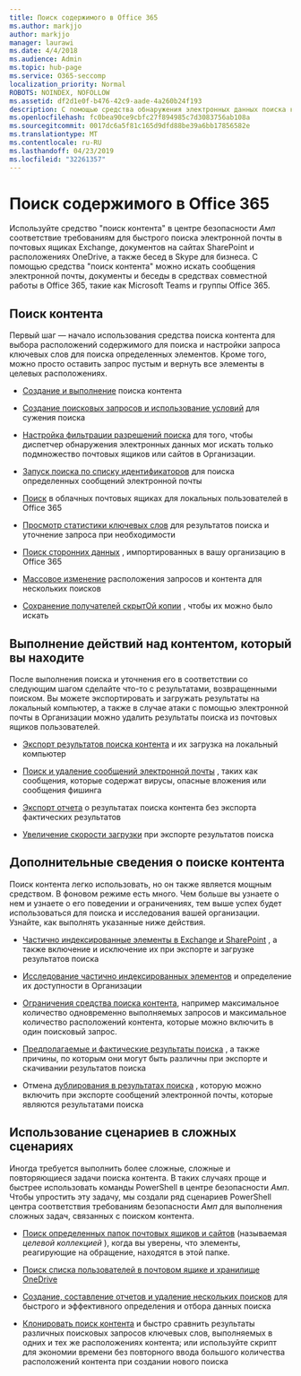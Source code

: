 ```yaml
---
title: Поиск содержимого в Office 365
ms.author: markjjo
author: markjjo
manager: laurawi
ms.date: 4/4/2018
ms.audience: Admin
ms.topic: hub-page
ms.service: O365-seccomp
localization_priority: Normal
ROBOTS: NOINDEX, NOFOLLOW
ms.assetid: df2d1e0f-b476-42c9-aade-4a260b24f193
description: С помощью средства обнаружения электронных данных поиска контента в центре безопасности _Амп_ соответствие требованиям можно быстро находить электронную почту в почтовых ящиках Exchange, документов на сайтах SharePoint и в папках OneDrive, а также беседах в Skype для бизнеса.
ms.openlocfilehash: fc0bea90ce9cbfc27f894985c7d3083756ab108a
ms.sourcegitcommit: 0017dc6a5f81c165d9dfd88be39a6bb17856582e
ms.translationtype: MT
ms.contentlocale: ru-RU
ms.lasthandoff: 04/23/2019
ms.locfileid: "32261357"
---
```

# <a name="search-for-content-in-office-365"></a>Поиск содержимого в Office 365

Используйте средство "поиск контента" в центре безопасности _Амп_ соответствие требованиям для быстрого поиска электронной почты в почтовых ящиках Exchange, документов на сайтах SharePoint и расположениях OneDrive, а также бесед в Skype для бизнеса. С помощью средства "поиск контента" можно искать сообщения электронной почты, документы и беседы в средствах совместной работы в Office 365, такие как Microsoft Teams и группы Office 365.
  
## <a name="search-for-content"></a>Поиск контента

Первый шаг — начало использования средства поиска контента для выбора расположений содержимого для поиска и настройки запроса ключевых слов для поиска определенных элементов. Кроме того, можно просто оставить запрос пустым и вернуть все элементы в целевых расположениях.
  
- [Создание и выполнение](content-search.md) поиска контента 
    
- [Создание поисковых запросов и использование условий](keyword-queries-and-search-conditions.md) для сужения поиска 
    
- [Настройка фильтрации разрешений поиска](permissions-filtering-for-content-search.md) для того, чтобы диспетчер обнаружения электронных данных мог искать только подмножество почтовых ящиков или сайтов в Организации. 
    
- [Запуск поиска по списку идентификаторов](csv-file-for-an-id-list-content-search.md) для поиска определенных сообщений электронной почты 
    
- [Поиск](search-cloud-based-mailboxes-for-on-premises-users.md) в облачных почтовых ящиках для локальных пользователей в Office 365

- [Просмотр статистики ключевых слов](view-keyword-statistics-for-content-search.md) для результатов поиска и уточнение запроса при необходимости 
    
- [Поиск сторонних данных](use-content-search-to-search-third-party-data-that-was-imported.md) , импортированных в вашу организацию в Office 365 
    
- [Массовое изменение](bulk-edit-content-searches.md) расположения запросов и контента для нескольких поисков 
    
- [Сохранение получателей скрытОй копии](https://docs.microsoft.com/exchange/policy-and-compliance/holds/preserve-bcc-recipients-and-group-members) , чтобы их можно было искать 

## <a name="perform-actions-on-content-you-find"></a>Выполнение действий над контентом, который вы находите

После выполнения поиска и уточнения его в соответствии со следующим шагом сделайте что-то с результатами, возвращенными поиском. Вы можете экспортировать и загружать результаты на локальный компьютер, а также в случае атаки с помощью электронной почты в Организации можно удалить результаты поиска из почтовых ящиков пользователей.
  
- [Экспорт результатов поиска контента](export-search-results.md) и их загрузка на локальный компьютер 
    
- [Поиск и удаление сообщений электронной почты](search-for-and-delete-messages-in-your-organization.md) , таких как сообщения, которые содержат вирусы, опасные вложения или сообщения фишинга 
    
- [Экспорт отчета](export-a-content-search-report.md) о результатах поиска контента без экспорта фактических результатов 
    
- [Увеличение скорости загрузки](increase-download-speeds-when-exporting-ediscovery-results.md) при экспорте результатов поиска 
    
## <a name="learn-more-about-content-search"></a>Дополнительные сведения о поиске контента

Поиск контента легко использовать, но он также является мощным средством. В фоновом режиме есть много. Чем больше вы узнаете о нем и узнаете о его поведении и ограничениях, тем выше успех будет использоваться для поиска и исследования вашей организации. Узнайте, как выполнять указанные ниже действия.
  
- [Частично индексированные элементы в Exchange и SharePoint](partially-indexed-items-in-content-search.md) , а также включение и исключение их при экспорте и загрузке результатов поиска 
    
- [Исследование частично индексированных элементов](investigating-partially-indexed-items-in-ediscovery.md) и определение их доступности в Организации 
    
- [Ограничения средства поиска контента](limits-for-content-search.md), например максимальное количество одновременно выполняемых запросов и максимальное количество расположений контента, которые можно включить в один поисковый запрос. 
    
- [Предполагаемые и фактические результаты поиска](differences-between-estimated-and-actual-ediscovery-search-results.md) , а также причины, по которым они могут быть различны при экспорте и скачивании результатов поиска 
    
- Отмена [дублирования в результатах поиска](de-duplication-in-ediscovery-search-results.md) , которую можно включить при экспорте сообщений электронной почты, которые являются результатами поиска 
    
## <a name="use-scripts-for-advanced-scenarios"></a>Использование сценариев в сложных сценариях

Иногда требуется выполнить более сложные, сложные и повторяющиеся задачи поиска контента. В таких случаях проще и быстрее использовать команды PowerShell в центре безопасности _Амп_. Чтобы упростить эту задачу, мы создали ряд сценариев PowerShell центра соответствия требованиям безопасности _Амп_ для выполнения сложных задач, связанных с поиском контента.
  
- [Поиск определенных папок почтовых ящиков и сайтов](use-content-search-for-targeted-collections.md) (называемая *целевой коллекцией* ), когда вы уверены, что элементы, реагирующие на обращение, находятся в этой папке. 
    
- [Поиск списка пользователей в почтовом ящике и хранилище OneDrive](search-the-mailbox-and-onedrive-for-business-for-a-list-of-users.md) 
    
- [Создание, составление отчетов и удаление нескольких поисков](create-report-on-and-delete-multiple-content-searches.md) для быстрого и эффективного определения и отбора данных поиска 
    
- [Клонировать поиск контента](clone-a-content-search.md) и быстро сравнить результаты различных поисковых запросов ключевых слов, выполняемых в одних и тех же расположениях контента; или используйте скрипт для экономии времени без повторного ввода большого количества расположений контента при создании нового поиска 
    

